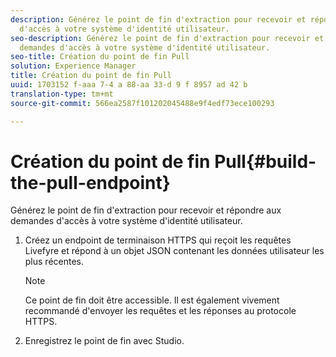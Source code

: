 ```yaml
---
description: Générez le point de fin d'extraction pour recevoir et répondre aux demandes
  d'accès à votre système d'identité utilisateur.
seo-description: Générez le point de fin d'extraction pour recevoir et répondre aux
  demandes d'accès à votre système d'identité utilisateur.
seo-title: Création du point de fin Pull
solution: Experience Manager
title: Création du point de fin Pull
uuid: 1703152 f-aaa 7-4 a 88-aa 33-d 9 f 8957 ad 42 b
translation-type: tm+mt
source-git-commit: 566ea2587f101202045488e9f4edf73ece100293

---
```



# Création du point de fin Pull{#build-the-pull-endpoint}

Générez le point de fin d'extraction pour recevoir et répondre aux demandes d'accès à votre système d'identité utilisateur.

1. Créez un endpoint de terminaison HTTPS qui reçoit les requêtes Livefyre et répond à un objet JSON contenant les données utilisateur les plus récentes.

   >[!NOTE]
   >
   >Ce point de fin doit être accessible. Il est également vivement recommandé d'envoyer les requêtes et les réponses au protocole HTTPS.

1. Enregistrez le point de fin avec Studio.
